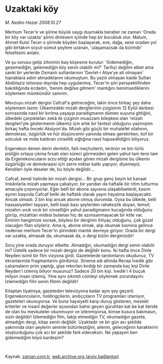 # Uzaktaki köy

*M. Nedim Hazar 2008.10.27*

<tr><td class="metin" colspan="2" style="padding-top: 20px; padding-left: 5px; padding-right: 10px;">Merhum Tecer'e ve şiirine büyük saygı duymakla beraber ne zaman 'Orada bir köy var uzakta' şiirini dinlesem içimde hep bir burukluk olur. Malum, Ahmet Kutsi Tecer o şiirinde köyden başlayarak, eve, dağa, sese oradan yol gibi birtakım soyut-somut şeylere uzanan, 'ulaşamazsak da bizimdir' felsefesini anlatır.</td></tr><tr><td class="metin" colspan="2" style="padding-top: 20px; padding-left: 5px; padding-right: 10px;"><p>Ve şu sorusu gelip zihnimin baş köşesine kurulur: 'Gidemediğin, gezemediğin, gelemediğin köy senin olabilir mi?' Tarihçi değilim elbet ama sanki bir yerlerde Osmanlı sultanlarının 'Devlet-i Aliye'ye ait olmayan' topraklara adım atmadıklarını okumuştum. Bu yazılı olmayan kaide Sultan Abdülaziz istisnası dışında hep uygulanmış. Tecer'in şiiri perspektifinden bakıldığında ecdadın, 'benim değilse gitmem' mantığını benimsediklerini söylemem mümkündür sanırım. 
<p>Mevzuyu mizah dergisi Cafcaf'a getireceğim, lakin önce birkaç şey daha söylemem lazım. Ülkemizdeki mizah dergilerinin çizgisinin 12 Eylül darbesi sonrasında nasıl bir kırılma yaşayıp paradigmanın dümen suyuna gittiğini, ülkedeki çarpıklıkları zekâ ile çizginin muazzam bileşkesi olan 'mizah dergileri'yle göstermenin ülkemiz için artık bir fantezi olduğunu yazmıştım birkaç hafta önceki Aksiyon'da. Mizah gibi güçlü bir muhalefet silahının, demokrasi, özgürlük ve hür düşüncenin yanında olması gerekirken, kof bir solculuk ve mide kaldıran cinsellik sığlığına nasıl hapsedildiğini biliyoruz. 
<p>Ergenekon denen derin devletin, faili meçhullerin, terörün ve bin türlü pisliğin ortaya çıkma fırsatı olan süreci görmezden gelen yahut tam tersi tam da Ergenekoncuların arzu ettiği açıdan gören mizah dergisine bu ülkenin özgürlüğü ve demokrasisi için zerre miktar katkı yapıyor, diyemeyiz. Kendileri öyle deseler de, bu böyle değildir...
<p>Cafcaf, kendi halinde bir mizah dergisi... Bir grup genç beyin kıt kanaat imkânlarla mizah yapmaya çabalıyor, bir yandan da haftalık bir ritim tutturma amacıyla çırpınıyorlar. Eğer belli bir abone sayısına ulaşabilselerdi, kasım ayının başında Cafcaf belki de haftalık olarak yayın hayatına başlayacaktı. Ancak olmadı. 2 bin kişi ancak abone olmuş durumda. Oysa bu ülkede, belli hassasiyetleri taşıyan, belli başlı bazı şeylerden rahatsızlık duyan, temsil; mizahın vıcık vıcık bir cinselliğin yahut paradigmanın kucağında olduğunu görüp, mizahtan midesi bulanan hiç de azımsanmayacak bir kitle var. Eminim hangimize sorsak, böylesi bir derginin ihtiyaç olduğunu, çok güzel olacağını filan söyleriz. Ama iş, abone olmak, alıp okumak kısmına gelince nedense merhum Tecer'in şiirindeki mantık devreye giriyor: Orada bir dergi var uzakta, almasak da, okumasak da, o dergi bizim dergimizdir!
<p>Soru yine orada duruyor elbette. Almadığın, okumadığın dergi senin olabilir mi? Üstelik sadece bir mizah dergisi de değildir konu. İki hafta önce Dinle Neyden isimli bir film vizyona girdi. Gazetelerde tanıtımlarını okudunuz, TV ekranlarında fragmanlarını gördünüz. Sinema adı altında Recep İvedik gibi çalışmaların prim yaptığı, gişe rekorları kırdığı bir zamanda kaç kişi Dinle Neyden'i izlemiş biliyor musunuz? Sadece 20 bin kişi. İvedik'i 4 buçuk milyon insan izlemiş. Yine aynı sıkıntılı cümleyi söylemek zorundayım: İzlemediğin film senin filmin değildir!
<p>Kitaptan tiyatroya, gazeteden televizyona kadar aynı şey geçerli. Ergenekoncuların, holdingçilerin, andıççıların TV programları izleniyor, gazeteleri okunuyorsa. Ve buna haysiyetli karşı duruş gösteren, meslekî kriterler ve insanî değerler açısından bahsi geçen güruhtan kat be kat ileride de olan bu mevkuteler okunmuyor ve izlenmiyorsa, kimse kusura bakmasın, sizin değildir! İzlemediğin film, takip etmediğin TV, okumadığın gazete, almadığın dergi, kitap senin değildir. Uzaktadır ve bir gün acı şekilde yakınında olan şeylerin seninle bütünleştiğini, ailenin, geleceğinin karakterini oluşturduğunu çok acı bir şekilde fark edeceksin. Ne yapayım ben gidemediğim köyü kardeşim?
<p><br/></p></p></p></p></p></p></p></td></tr>

Kaynak: [zaman.com.tr](http://zaman.com.tr/yazar.do?yazino=753735), [web.archive.org (arşiv bağlantısı)](http://web.archive.org/web/20090422140105/http://www.zaman.com.tr:80/yazar.do?yazino=753735)
